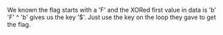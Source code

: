 We known the flag starts with a 'F' and the XORed first value in data is 'b'
'F' ^ 'b' gives us the key '$'. Just use the key on the loop they gave to get the flag.
